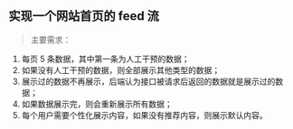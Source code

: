 ## 实现一个网站首页的 feed 流

> 主要需求：

1. 每页 5 条数据，其中第一条为人工干预的数据；
2. 如果没有人工干预的数据，则全部展示其他类型的数据；
3. 展示过的数据不再展示，后端认为接口被请求后返回的数据就是展示过的数据；
4. 如果数据展示完，则会重新展示所有数据；
5. 每个用户需要个性化展示内容，如果没有推荐内容，则展示默认内容。
